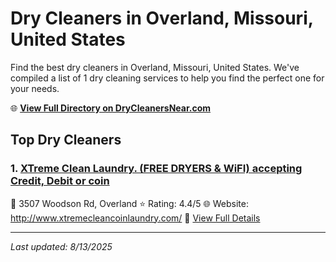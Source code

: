 # Dry Cleaners in Overland, Missouri, United States

Find the best dry cleaners in Overland, Missouri, United States. We've compiled a list of 1 dry cleaning services to help you find the perfect one for your needs.

🌐 **[View Full Directory on DryCleanersNear.com](https://drycleanersnear.com/city/US/Missouri/Overland)**

## Top Dry Cleaners

### 1. [XTreme Clean Laundry. (FREE DRYERS & WiFI) accepting Credit, Debit or coin](https://drycleanersnear.com/dryCleaner/686f1eb71cef475d4de83d03/xtreme-clean-laundry-free-dryers-wifi-accepting-credit-debit-or-coin)
📍 3507 Woodson Rd, Overland
⭐ Rating: 4.4/5
🌐 Website: http://www.xtremecleancoinlaundry.com/
🔗 [View Full Details](https://drycleanersnear.com/dryCleaner/686f1eb71cef475d4de83d03/xtreme-clean-laundry-free-dryers-wifi-accepting-credit-debit-or-coin)


---

*Last updated: 8/13/2025*
